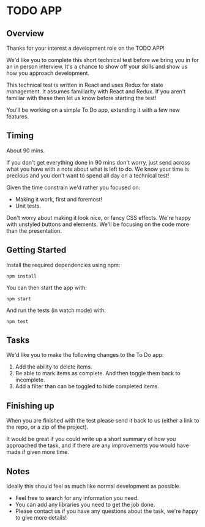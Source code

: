 # TODO APP

## Overview

Thanks for your interest a development role on the TODO APP!

We'd like you to complete this short technical test before we bring you in for
an in person interview. It's a chance to show off your skills and show us how
you approach development.

This technical test is written in React and uses Redux for state management.
It assumes familiarity with React and Redux. If you aren't familiar with these
then let us know before starting the test!

You'll be working on a simple To Do app, extending it with a few new
features.

## Timing

About 90 mins.

If you don't get everything done in 90 mins don't worry, just send across what
you have with a note about what is left to do. We know your time is precious
and you don't want to spend all day on a technical test!

Given the time constrain we'd rather you focused on:
* Making it work, first and foremost!
* Unit tests.

Don't worry about making it look nice, or fancy CSS effects. We're happy with
unstyled buttons and elements. We'll be focusing on the code more than the
presentation.

## Getting Started

Install the required dependencies using npm:

```
npm install
```

You can then start the app with:

```
npm start
```

And run the tests (in watch mode) with:

```
npm test
```

## Tasks

We'd like you to make the following changes to the To Do app:

1. Add the ability to delete items.
2. Be able to mark items as complete. And then toggle them back to incomplete.
3. Add a filter than can be toggled to hide completed items.

## Finishing up

When you are finished with the test please send it back to us (either a link to
the repo, or a zip of the project).

It would be great if you could write up a short summary of how you approached
the task, and if there are any improvements you would have made if given more
time.

## Notes

Ideally this should feel as much like normal development as possible.

* Feel free to search for any information you need.
* You can add any libraries you need to get the job done.
* Please contact us if you have any questions about the task, we're happy to
  give more details!
